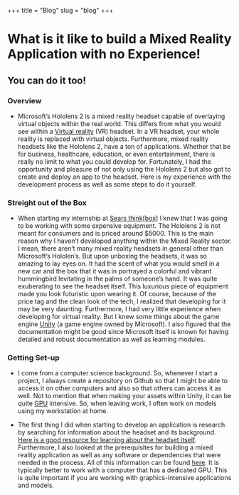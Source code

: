 +++
title = "Blog"
slug = "blog"
+++

# What is it like to build a Mixed Reality Application with no Experience!

## You can do it too!


### Overview
- Microsoft’s Hololens 2 is a mixed reality headset capable of overlaying virtual objects within the real world. This differs from what you would see within a [Virtual reality](https://en.wikipedia.org/wiki/Virtual_reality) (VR) headset. In a VR headset, your whole reality is replaced with virtual objects. Furthermore, mixed reality headsets like the Hololens 2, have a ton of applications. Whether that be for business, healthcare, education, or even entertainment, there is really no limit to what you could develop for. Fortunately, I had the opportunity and pleasure of not only using the Hololens 2 but also got to create and deploy an app to the headset. Here is my experience with the development process as well as some steps to do it yourself.

### Streight out of the Box
- When starting my internship at [Sears think[box]](https://case.edu/thinkbox/) I knew that I was going to be working with some expensive equipment. The Hololens 2 is not meant for consumers and is priced around $5000. This is the main reason why I haven’t developed anything within the Mixed Reality sector. I mean, there aren’t many mixed reality headsets in general other than Microsoft’s Hololen’s. But upon unboxing the headsets, it was so amazing to lay eyes on. It had the scent of what you would smell in a new car and the box that it was in portrayed a colorful and vibrant hummingbird levitating in the palms of someone’s hand. It was quite exuberating to see the headset itself. This luxurious piece of equipment made you look futuristic upon wearing it. Of course, because of the price tag and the clean look of the tech, I realized that developing for it may be very daunting. Furthermore, I had very little experience when developing for virtual reality. But I knew some things about the game engine [Unity](https://unity.com/) (a game engine owned by Microsoft). I also figured that the documentation might be good since Microsoft itself is known for having detailed and robust documentation as well as learning modules. 

### Getting Set-up
- I come from a computer science background. So, whenever I start a project, I always create a repository on Github so that I might be able to access it on other computers and also so that others can access it as well. Not to mention that when making your assets within Unity, it can be quite [GPU](https://en.wikipedia.org/wiki/Graphics_processing_unit) intensive. So, when leaving work, I often work on models using my workstation at home.

- The first thing I did when starting to develop an application is research by searching for information about the headset and its background. [Here is a good resource for learning about the headset itself](https://docs.microsoft.com/en-us/hololens/hololens2-hardware). Furthermore, I also looked at the prerequisites for building a mixed reality application as well as any software or dependencies that were needed in the process. All of this information can be found [here](https://docs.microsoft.com/en-us/windows/mixed-reality/develop/development). It is typically better to work with a computer that has a dedicated GPU. This is quite important if you are working with graphics-intensive applications and models.